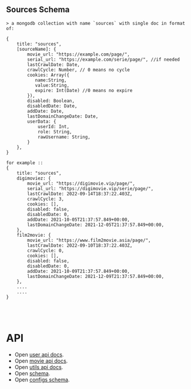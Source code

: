 
## Sources Schema

```
> a mongodb collection with name `sources` with single doc in format of:

{
    title: "sources",
    [sourceName]: {
        movie_url: "https://example.com/page/",
        serial_url: "https://example.com/serie/page/", //if needed
        lastCrawlDate: Date,
        crawlCycle: Number, // 0 means no cycle
        cookies: Array({
           name:String,
           value:String,
           expire: Int(Date) //0 means no expire
        }),
        disabled: Boolean,
        disabledDate: Date,
        addDate: Date,
        lastDomainChangeDate: Date,
        userData: {
            userId: Int,
            role: String,
            rawUsername: String,
        }
    },
}

for example ::
{
    title: "sources",
    digimoviez: {
        movie_url: "https://digimovie.vip/page/",
        serial_url: "https://digimovie.vip/serie/page/",
        lastCrawlDate: 2022-09-14T18:37:22.403Z,
        crawlCycle: 3,
        cookies: [],
        disabled: false,
        disabledDate: 0,
        addDate: 2021-10-05T21:37:57.849+00:00,
        lastDomainChangeDate: 2021-12-05T21:37:57.849+00:00,
    },
    film2movie: {
        movie_url: "https://www.film2movie.asia/page/",
        lastCrawlDate: 2022-09-10T18:37:22.403Z,
        crawlCycle: 0,
        cookies: [],
        disabled: false,
        disabledDate: 0,
        addDate: 2021-10-09T21:37:57.849+00:00,
        lastDomainChangeDate: 2021-12-09T21:37:57.849+00:00,
    },
    ....
    ....
}

```


<br />
<br />

# API

- Open [user api docs](API.USER.README.md).
- Open [movie api docs](API.MOVIES.README.md).
- Open [utils api docs](API.UTILS.README.md).
- Open [schema](SCHEMA.README.md).
- Open [configs schema](CONFIGS.README.md).
